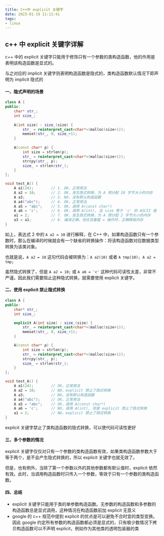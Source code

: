 ```yaml
---
title: C++中 explicit 关键字
date: 2023-01-19 11:11:41
tags:
- linux
---
```


## c++ 中 explicit 关键字详解

c++ 中的 explicit 关键字只能用于修饰只有一个参数的类构造函数，他的作用是表明该构造函数是显式的。

与之对应的 implicit 关键字则表明构造函数是隐式的，类构造函数默认情况下即声明为 implicit 隐式的

#### 一、隐式声明的场景

```c++
class A {
public:
    char* str_;
    int size_;
    
    A(int size) : size_(size) {
        str_ = reinterpret_cast<char*>(malloc(size+1));
        memset(str_, 0, size_+1);
    }
    
    A(const char* p) {
        int size = strlen(p);
        str_ = reinterpret_cast<char*>(malloc(size+1));
        strcpy(str_, p);
        size_ = strlen(str_);
    }
};

void test_A() {
    A a1(24);        // 1. OK，正常用法
    A a2 = 10;       // 2. OK，发生隐式转换，为 A 预分配 10 字节大小的内存
    A a3;            // 3. NO，没有默认构造函数
    A a4("abc");     // 4. OK，正常用法
    A a5 = "abc";    // 5. OK，调用 A(const char*)
    A a6 = 'c';      // 6. OK，调用 A(int), 且 size 等于 'c' 的 ASCII 值
    a1 = 2;          // 7. OK，发生隐式转换，为 A 预分配 2 字节大小的内存
    a3 = a1;         // 8. 编译正确，但应该重载 = 操作符，正确释放内存
}
```

如上，表达式 2 中的 `A a2 = 10` 进行解释，在 C++ 中，如果构造函数只有一个参数时，那么在编译的时候就会有一个缺省的转换操作：将该构造函数对应数据类型转换为该类对象。

也就是说，`A a2 = 10` 这句代码会被转换为：`A a2(10)` 或者 `A tmp(10); A a2 = tmp;`

虽然隐式转换了，但是 `A a2 = 10;` 或 `A a6 = 'c'` 这种代码可读性太差，非常不严谨。因此我们需要阻止这种隐式转换，就需要使用 explicit 关键字。

#### 二、使用 explicit 禁止隐式转换

```c++
class A {
public:
    char* str_;
    int size_;

    explicit A(int size) : size_(size) {
        str_ = reinterpret_cast<char*>(malloc(size+1));
        memset(str_, 0, size_+1);
    }

    A(const char* p) {
        int size = strlen(p);
        str_ = reinterpret_cast<char*>(malloc(size+1));
        strcpy(str_, p);
        size_ = strlen(str_);
    }
};

void test_A() {
    A a1(24);        // OK，正常用法
    A a2 = 10;       // NO，explicit 禁止了隐式转换
    A a3;            // NO，没有默认构造函数
    A a4("abc");     // OK，正常用法
    A a5 = "abc";    // OK，调用 A(const char*)
    A a6 = 'c';      // NO，调用 A(int), 但是 explicit 禁止了隐式转换
    a1 = 2;          // NO，explicit 禁止了隐式转换
}
```

 explicit 关键字禁止了类构造函数的隐式转换，可以使代码可读性更好

#### 三、多个参数的情况

explicit 关键字仅仅对只有一个参数的类构造函数有效，如果类构造函数参数大于等于两个，是不会产生隐式转换的，所以 explicit 关键字也就无效了。

但是，也有例外，当除了第一个参数以外的其他参数都有默认值时，explicit 依然有效。此时，当调用构造函数时只传入一个参数，等效于只有一个参数的类构造函数。 

#### 四、总结

- explicit 关键字只能用于类的单参数构造函数。无参数的构造函数和多参数的构造函数总是显式调用，这种情况在构造函数前加 explicit 无意义
- google 的 c++ 规范中提到 explicit 的优点是可以避免不合时宜的类型变换。因此 google 约定所有参数的构造函数都必须是显式的，只有极少数情况下拷贝构造函数可以不声明 explicit，例如作为其他类的透明包装器的类